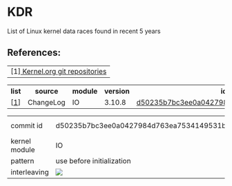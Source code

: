 # KDR
List of Linux kernel data races found in recent 5 years
<br>
<h2>References:</h2>
<table>
<tr width="600px"><td>
[1]<a href="https://git.kernel.org/cgit/linux/kernel/git/torvalds/linux.git/"> Kernel.org git repositories </a>
</table>

<table>
    <tr> <th> list                      <th> source          <th> module         <th> version       <th> id      
    <tr> <td> [<a href="#c1">1</a>]     <td> ChangeLog      <td> IO         <td> 3.10.8     
         <td> <a href="#c1">d50235b7bc3ee0a0427984d763ea7534149531b4</a>   
</table>

<table>
    <tr><td> <a name="c1" id="c1"></a> commit id <td>d50235b7bc3ee0a0427984d763ea7534149531b4
        <td>kernel version      <td>3.10.8    
    <tr><td>kernel module<td>IO    
        <td>date                <td>2013/7/3
    <tr><td>pattern             <td>use before initialization    
    <tr><td>interleaving 
    <td colspan="3"><image src="https://cloud.githubusercontent.com/assets/4531815/8325292/c77a173e-1a8a-11e5-9ddd-7f7b8a3ac0a5.png">
</table>
